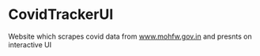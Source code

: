 # CovidTrackerUI
Website which scrapes covid data from www.mohfw.gov.in and presnts on interactive UI
